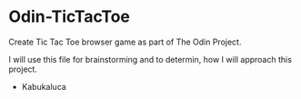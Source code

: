 # Odin-TicTacToe
Create Tic Tac Toe browser game as part of The Odin Project.

I will use this file for brainstorming and to determin, how I will approach this project.

- Kabukaluca